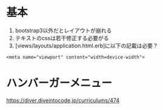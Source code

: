 # 基本

1. bootstrap3以外だとレイアウトが崩れる
1. テキストのcssは若干修正する必要がる
1. [views/layouts/application.html.erb]に以下の記載は必要？
```
<meta name="viewport" content="width=device-width">
```
# ハンバーガーメニュー
https://diver.diveintocode.jp/curriculums/474
